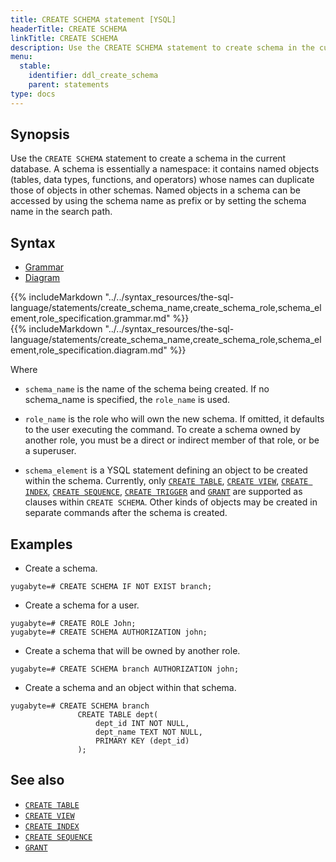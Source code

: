 ```yaml
---
title: CREATE SCHEMA statement [YSQL]
headerTitle: CREATE SCHEMA
linkTitle: CREATE SCHEMA
description: Use the CREATE SCHEMA statement to create schema in the current database.
menu:
  stable:
    identifier: ddl_create_schema
    parent: statements
type: docs
---
```


## Synopsis

Use the `CREATE SCHEMA` statement to create a schema in the current database.
A schema is essentially a namespace: it contains named objects (tables, data types, functions, and operators) whose names can duplicate those of objects in other schemas.
Named objects in a schema can be accessed by using the schema name as prefix or by setting the schema name in the search path.

## Syntax

<ul class="nav nav-tabs nav-tabs-yb">
  <li >
    <a href="#grammar" class="nav-link active" id="grammar-tab" data-toggle="tab" role="tab" aria-controls="grammar" aria-selected="true">
      <i class="fa-solid fa-file-lines" aria-hidden="true"></i>
      Grammar
    </a>
  </li>
  <li>
    <a href="#diagram" class="nav-link" id="diagram-tab" data-toggle="tab" role="tab" aria-controls="diagram" aria-selected="false">
      <i class="fa-solid fa-diagram-project" aria-hidden="true"></i>
      Diagram
    </a>
  </li>
</ul>

<div class="tab-content">
  <div id="grammar" class="tab-pane fade show active" role="tabpanel" aria-labelledby="grammar-tab">
  {{% includeMarkdown "../../syntax_resources/the-sql-language/statements/create_schema_name,create_schema_role,schema_element,role_specification.grammar.md" %}}
  </div>
  <div id="diagram" class="tab-pane fade" role="tabpanel" aria-labelledby="diagram-tab">
  {{% includeMarkdown "../../syntax_resources/the-sql-language/statements/create_schema_name,create_schema_role,schema_element,role_specification.diagram.md" %}}
  </div>
</div>

Where

- `schema_name` is the name of the schema being created. If no schema_name is specified, the `role_name` is used.

- `role_name` is the role who will own the new schema. If omitted, it defaults to the user executing the command. To create a schema owned by another role, you must be a direct or indirect member of that role, or be a superuser.

- `schema_element` is a YSQL statement defining an object to be created within the schema.
Currently, only [`CREATE TABLE`](../ddl_create_table), [`CREATE VIEW`](../ddl_create_view), [`CREATE INDEX`](../ddl_create_index/), [`CREATE SEQUENCE`](../ddl_create_sequence), [`CREATE TRIGGER`](../ddl_create_trigger) and [`GRANT`](../dcl_grant) are supported as clauses within `CREATE SCHEMA`.
Other kinds of objects may be created in separate commands after the schema is created.

## Examples

- Create a schema.

```plpgsql
yugabyte=# CREATE SCHEMA IF NOT EXIST branch;
```

- Create a schema for a user.

```plpgsql
yugabyte=# CREATE ROLE John;
yugabyte=# CREATE SCHEMA AUTHORIZATION john;
```

- Create a schema that will be owned by another role.

```plpgsql
yugabyte=# CREATE SCHEMA branch AUTHORIZATION john;
```

- Create a schema and an object within that schema.

```plpgsql
yugabyte=# CREATE SCHEMA branch
               CREATE TABLE dept(
                   dept_id INT NOT NULL,
                   dept_name TEXT NOT NULL,
                   PRIMARY KEY (dept_id)
               );
```

## See also

- [`CREATE TABLE`](../ddl_create_table)
- [`CREATE VIEW`](../ddl_create_view)
- [`CREATE INDEX`](../ddl_create_index/)
- [`CREATE SEQUENCE`](../ddl_create_sequence)
- [`GRANT`](../dcl_grant)
